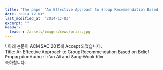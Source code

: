 ```yaml
---
title: "The paper 'An Effective Approach to Group Recommendation Based on Belief Propagation' has been accepted in ACM SAC 2015"
date: "2014-12-03"
last_modified_at: "2014-12-03"
excerpt: ""
header:
  teaser: /assets/images/news/prize.jpg
---
```

\\
아래 논문이 ACM SAC 2015에 Accept 되었습니다.<br>Title: An Effective Approach to Group Recommendation Based on Belief PropagationAuthor: Irfan Ali and Sang-Wook Kim<br>축하합니다.